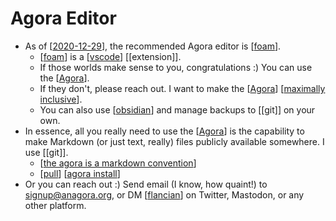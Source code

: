 # Agora Editor

- As of [[2020-12-29]], the recommended Agora editor is [[foam]].
  - [[foam]] is a [[vscode]] [[extension]].
  - If those worlds make sense to you, congratulations :) You can use the [[Agora]].
  - If they don't, please reach out. I want to make the [[Agora]] [[maximally inclusive]].
  - You can also use [[obsidian]] and manage backups to [[git]] on your own.
- In essence, all you really need to use the [[Agora]] is the capability to make Markdown (or just text, really) files publicly available somewhere. I use [[git]].
  - [[the agora is a markdown convention]]
  - [[pull]] [[agora install]]
- Or you can reach out :) Send email (I know, how quaint!) to signup@anagora.org, or DM [[flancian]] on Twitter, Mastodon, or any other platform.


[//begin]: # "Autogenerated link references for markdown compatibility"
[2020-12-29]: journal/2020-12-29 "2020-12-29"
[foam]: foam "Foam"
[vscode]: vscode "Vscode"
[Agora]: agora "Agora"
[maximally inclusive]: maximally-inclusive "Maximally Inclusive"
[obsidian]: obsidian "Obsidian"
[the agora is a markdown convention]: the-agora-is-a-markdown-convention "The Agora Is a Markdown Convention"
[pull]: pull "Pull"
[agora install]: agora-install "Agora Install"
[flancian]: flancian "Flancian"
[//end]: # "Autogenerated link references"